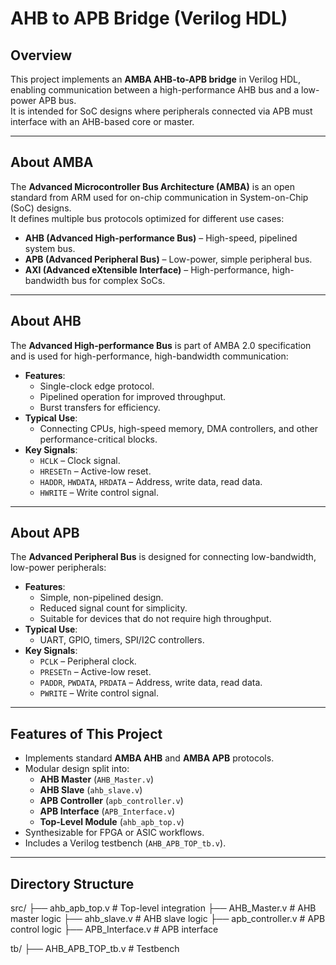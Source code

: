 # AHB to APB Bridge (Verilog HDL)

## Overview
This project implements an **AMBA AHB-to-APB bridge** in Verilog HDL, enabling communication between a high-performance AHB bus and a low-power APB bus.  
It is intended for SoC designs where peripherals connected via APB must interface with an AHB-based core or master.

---

## About AMBA
The **Advanced Microcontroller Bus Architecture (AMBA)** is an open standard from ARM used for on-chip communication in System-on-Chip (SoC) designs.  
It defines multiple bus protocols optimized for different use cases:
- **AHB (Advanced High-performance Bus)** – High-speed, pipelined system bus.
- **APB (Advanced Peripheral Bus)** – Low-power, simple peripheral bus.
- **AXI (Advanced eXtensible Interface)** – High-performance, high-bandwidth bus for complex SoCs.

---

## About AHB
The **Advanced High-performance Bus** is part of AMBA 2.0 specification and is used for high-performance, high-bandwidth communication:
- **Features**:
  - Single-clock edge protocol.
  - Pipelined operation for improved throughput.
  - Burst transfers for efficiency.
- **Typical Use**:
  - Connecting CPUs, high-speed memory, DMA controllers, and other performance-critical blocks.
- **Key Signals**:
  - `HCLK` – Clock signal.
  - `HRESETn` – Active-low reset.
  - `HADDR`, `HWDATA`, `HRDATA` – Address, write data, read data.
  - `HWRITE` – Write control signal.

---

## About APB
The **Advanced Peripheral Bus** is designed for connecting low-bandwidth, low-power peripherals:
- **Features**:
  - Simple, non-pipelined design.
  - Reduced signal count for simplicity.
  - Suitable for devices that do not require high throughput.
- **Typical Use**:
  - UART, GPIO, timers, SPI/I2C controllers.
- **Key Signals**:
  - `PCLK` – Peripheral clock.
  - `PRESETn` – Active-low reset.
  - `PADDR`, `PWDATA`, `PRDATA` – Address, write data, read data.
  - `PWRITE` – Write control signal.

---

## Features of This Project
- Implements standard **AMBA AHB** and **AMBA APB** protocols.
- Modular design split into:
  - **AHB Master** (`AHB_Master.v`)
  - **AHB Slave** (`ahb_slave.v`)
  - **APB Controller** (`apb_controller.v`)
  - **APB Interface** (`APB_Interface.v`)
  - **Top-Level Module** (`ahb_apb_top.v`)
- Synthesizable for FPGA or ASIC workflows.
- Includes a Verilog testbench (`AHB_APB_TOP_tb.v`).

---

## Directory Structure
src/
├── ahb_apb_top.v # Top-level integration
├── AHB_Master.v # AHB master logic
├── ahb_slave.v # AHB slave logic
├── apb_controller.v # APB control logic
├── APB_Interface.v # APB interface

tb/
├── AHB_APB_TOP_tb.v # Testbench
